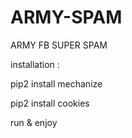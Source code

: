 # ARMY-SPAM 
ARMY FB SUPER SPAM

installation :


pip2 install mechanize


pip2 install cookies

run & enjoy
